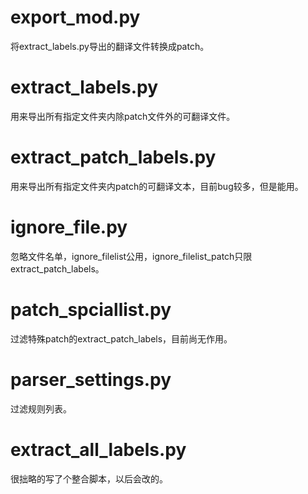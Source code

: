 # export_mod.py

将extract_labels.py导出的翻译文件转换成patch。

# extract_labels.py

用来导出所有指定文件夹内除patch文件外的可翻译文件。

# extract_patch_labels.py

用来导出所有指定文件夹内patch的可翻译文本，目前bug较多，但是能用。

# ignore_file.py

忽略文件名单，ignore_filelist公用，ignore_filelist_patch只限extract_patch_labels。

# patch_spciallist.py

过滤特殊patch的extract_patch_labels，目前尚无作用。

# parser_settings.py

过滤规则列表。

# extract_all_labels.py

很拙略的写了个整合脚本，以后会改的。